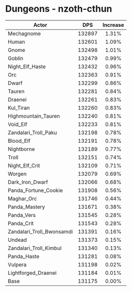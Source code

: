 # Dungeons - nzoth-cthun
| Actor | DPS | Increase |
|---|:---:|:---:|
|Mechagnome|132897|1.31%|
|Human|132601|1.09%|
|Gnome|132498|1.01%|
|Goblin|132479|0.99%|
|Night_Elf_Haste|132432|0.96%|
|Orc|132363|0.91%|
|Dwarf|132299|0.86%|
|Tauren|132281|0.84%|
|Draenei|132261|0.83%|
|Kul_Tiran|132260|0.83%|
|Highmountain_Tauren|132240|0.81%|
|Void_Elf|132233|0.81%|
|Zandalari_Troll_Paku|132198|0.78%|
|Blood_Elf|132191|0.78%|
|Nightborne|132189|0.77%|
|Troll|132151|0.74%|
|Night_Elf_Crit|132109|0.71%|
|Worgen|132079|0.69%|
|Dark_Iron_Dwarf|132066|0.68%|
|Panda_Fortune_Cookie|131908|0.56%|
|Maghar_Orc|131746|0.44%|
|Panda_Mastery|131671|0.38%|
|Panda_Vers|131545|0.28%|
|Panda_Crit|131543|0.28%|
|Zandalari_Troll_Bwonsamdi|131391|0.16%|
|Undead|131373|0.15%|
|Zandalari_Troll_Kimbul|131340|0.13%|
|Panda_Haste|131281|0.08%|
|Vulpera|131198|0.02%|
|Lightforged_Draenei|131184|0.01%|
|Base|131175|0.00%|
